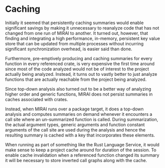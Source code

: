 # Caching

Initially it seemed that persistently caching summaries would enable significant savings by making it unnecessary to
reanalyze code that has not changed from one run of MIRAI to another. It turned out, however, that finding and
integrating a high performance, in-memory, persistent key value store that can be updated from multiple processes
without incurring significant synchronization overhead, is easier said than done.

Furthermore, pre-emptively producing and caching summaries for every function in every referenced crate, is 
very expensive the first time around since most of the code analyzed would not be of interest to the project actually
being analyzed. Instead, it turns out to vastly better to just analyze functions that are actually reachable
from the project being analyzed. 

Since top-down analysis also turned out to be a better way of analyzing higher order
and generic functions, MIRAI does not persist summaries in caches associated with crates.

Instead, when MIRAI runs over a package target, it does a top-down analysis and computes summaries on demand whenever
it encounters a call site where an un-summarized function is called. During summarization, the actual argument
types, generic arguments and function constant arguments of the call site are used during the analysis and hence
the resulting summary is cached with a key that incorporates these elements. 

When running as part of something like the Rust Language Service, it would make sense to keep a project cache around for
duration of the session. To enable cache invalidation when a referenced function changed its summary it will be 
necessary to store inverted call graphs along with the cache.
